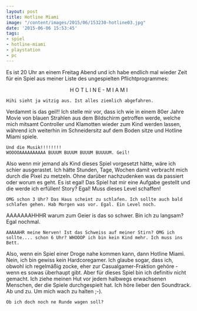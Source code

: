 ```yaml
---
layout: post
title: Hotline Miami
image: "/content/images/2015/06/153230-hotline03.jpg"
date: '2015-06-06 15:53:45'
tags:
- spiel
- hotline-miami
- playstation
- pc
---
```


Es ist 20 Uhr an einem Freitag Abend und ich habe endlich mal wieder Zeit für ein Spiel aus meiner Liste des ungespielten Pflichtprogrammes: 

<center> H O T L I N E - M I A M I </center>

	Hihi sieht ja witzig aus. Ist alles ziemlich abgefahren.

Verdammt is das geil!! Ich stelle mir vor, dass ich wie in einem 80er Jahre Movie von blauen Strahlen aus dem Bildschirm getroffen werde, welche mich mitsamt Controller und Klamotten wieder zum Kind werden lassen, während ich weiterhin im Schneidersitz auf dem Boden sitze und Hotline Miami spiele. 

	Und die Musik!!!!!!!! 
    WOOOOAAAAAAAAAA BUUUM BUUUM BUUUM BUUUUM. Geil!

Also wenn mir jemand als Kind dieses Spiel vorgesetzt hätte, wäre ich schier ausgerastet. Ich hätte Stunden, Tage, Wochen damit verbracht mich durch die Pixel zu metzeln. Ohne darüber nachzudenken was da passiert oder worum es geht. Es ist egal! Das Spiel hat mir eine Aufgabe gestellt und die werde ich erfüllen! Story? Egal! Muss dieses Level schaffen!

	OMG schon 3 Uhr? Das Haus scheint zu schlafen. Ich sollte auch bald schlafen gehen. Hab Morgen was vor. Egal. Ein Level noch.

AAAAAAAHHHR warum zum Geier is das so schwer. Bin ich zu langsam? Egal nochmal.

	AAAAAHR meine Nerven! Ist das Schweiss auf meiner Stirn? OMG ich sollte.... schon 6 Uhr? WHOOOP ich bin kein Kind mehr. Ich muss ins Bett.

Also, wenn ein Spiel einer Droge nahe kommen kann, dann Hotline Miami. 
Nein, ich bin gewiss kein Hardcoregamer. Ich glaube sogar, dass ich, obwohl ich regelmäßig zocke, eher zur Casualgamer-Fraktion gehöre - wenn es sowas überhaupt gibt. Aber für dieses Spiel bin ich definitiv nicht gemacht. Ich ziehe meinen Hut vor jedem halbwegs erwachsenen Menschen, der die Spiele durchgespielt hat. Ich höre lieber den Soundtrack. Ab und zu. Um mich wach zu halten ;-).

	Ob ich doch noch ne Runde wagen soll?

